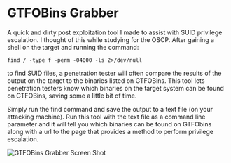 # GTFOBins Grabber
A quick and dirty post exploitation tool I made to assist with SUID privilege escalation. I thought of this while studying for the OSCP.
After gaining a shell on the target and running the command:

``` find / -type f -perm -04000 -ls 2>/dev/null ```

to find SUID files, a penetration tester will often compare the results of the output on the target to the binaries listed on GTFOBins. This tool lets penetration testers know which binaries on the target system can be found on GTFOBins, saving some a little bit of time. 

Simply run the find command and save the output to a text file (on your attacking machine). Run this tool with the text file as a command line parameter and it will tell you which binaries can be found on GTFObins along with a url to the page that provides a method to perform privilege escalation.


![GTFOBins Grabber Screen Shot](https://i.imgur.com/lL4GQRZ.png)
